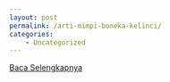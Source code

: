 ```yaml
---
layout: post
permalink: /arti-mimpi-boneka-kelinci/
categories:
    - Uncategorized
---
```


[Baca Selengkapnya](/02)